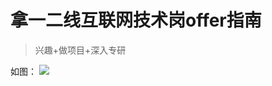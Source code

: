 # 拿一二线互联网技术岗offer指南

> 兴趣+做项目+深入专研


如图：
![](http://7xkpdt.com1.z0.glb.clouddn.com/8e2f32cd17bb73bffd4ad74c6bb69398.png)
